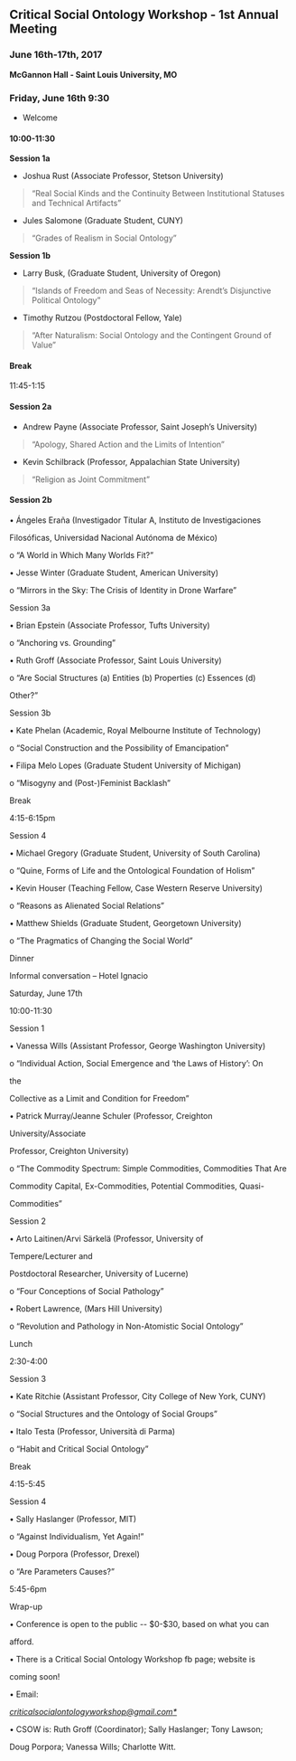 ## Critical Social Ontology Workshop - 1st Annual Meeting

### June 16th-17th, 2017

**McGannon Hall - Saint Louis University, MO**



### Friday, June 16th 9:30 
 - Welcome



#### 10:00-11:30

**Session 1a**

- Joshua Rust \(Associate Professor, Stetson University\)

>“Real Social Kinds and the Continuity Between Institutional Statuses and Technical Artifacts”

- Jules Salomone \(Graduate Student, CUNY\)

>“Grades of Realism in Social Ontology”



**Session 1b**

- Larry Busk, \(Graduate Student, University of Oregon\)

>“Islands of Freedom and Seas of Necessity: Arendt’s Disjunctive Political Ontology”


- Timothy Rutzou \(Postdoctoral Fellow, Yale\)

>“After Naturalism: Social Ontology and the Contingent Ground of Value”

#### Break



 11:45-1:15



#### Session 2a

- Andrew Payne \(Associate Professor, Saint Joseph’s University\)

>“Apology, Shared Action and the Limits of Intention”

- Kevin Schilbrack \(Professor, Appalachian State University\)

>“Religion as Joint Commitment”

#### Session 2b



 • Ángeles Eraña \(Investigador Titular A, Instituto de Investigaciones

 Filosóficas, Universidad Nacional Autónoma de México\)



 o “A World in Which Many Worlds Fit?”



 • Jesse Winter \(Graduate Student, American University\)



 o “Mirrors in the Sky: The Crisis of Identity in Drone Warfare”



 Session 3a



 • Brian Epstein \(Associate Professor, Tufts University\)



 o “Anchoring vs. Grounding”



 • Ruth Groff \(Associate Professor, Saint Louis University\)



 o “Are Social Structures \(a\) Entities \(b\) Properties \(c\) Essences \(d\)

 Other?”



 Session 3b



 • Kate Phelan \(Academic, Royal Melbourne Institute of Technology\)



 o “Social Construction and the Possibility of Emancipation”



 • Filipa Melo Lopes \(Graduate Student University of Michigan\)



 o “Misogyny and \(Post-\)Feminist Backlash”



 Break



 4:15-6:15pm



 Session 4



 • Michael Gregory \(Graduate Student, University of South Carolina\)



 o “Quine, Forms of Life and the Ontological Foundation of Holism”



 • Kevin Houser \(Teaching Fellow, Case Western Reserve University\)



 o “Reasons as Alienated Social Relations”



 • Matthew Shields \(Graduate Student, Georgetown University\)



 o “The Pragmatics of Changing the Social World”



 Dinner



 Informal conversation – Hotel Ignacio



 Saturday, June 17th



 10:00-11:30



 Session 1



 • Vanessa Wills \(Assistant Professor, George Washington University\)



 o “Individual Action, Social Emergence and ‘the Laws of History’: On

 the



 Collective as a Limit and Condition for Freedom”



 • Patrick Murray/Jeanne Schuler \(Professor, Creighton

 University/Associate



 Professor, Creighton University\)



 o “The Commodity Spectrum: Simple Commodities, Commodities That Are

 Commodity Capital, Ex-Commodities, Potential Commodities, Quasi-

 Commodities”



 Session 2



 • Arto Laitinen/Arvi Särkelä \(Professor, University of

 Tempere/Lecturer and



 Postdoctoral Researcher, University of Lucerne\)



 o “Four Conceptions of Social Pathology”



 • Robert Lawrence, \(Mars Hill University\)



 o “Revolution and Pathology in Non-Atomistic Social Ontology”



 Lunch



 2:30-4:00



 Session 3



 • Kate Ritchie \(Assistant Professor, City College of New York, CUNY\)



 o “Social Structures and the Ontology of Social Groups”



 • Italo Testa \(Professor, Università di Parma\)



 o “Habit and Critical Social Ontology”



 Break



 4:15-5:45



 Session 4



 • Sally Haslanger \(Professor, MIT\)



 o “Against Individualism, Yet Again!”



 • Doug Porpora \(Professor, Drexel\)



 o “Are Parameters Causes?”



 5:45-6pm



 Wrap-up



 • Conference is open to the public -- \$0-\$30, based on what you can

 afford.



 • There is a Critical Social Ontology Workshop fb page; website is

 coming soon!



 • Email:

 *[criticalsocialontologyworkshop@gmail.com*](mailto:criticalsocialontologyworkshop@gmail.com)*



 • CSOW is: Ruth Groff \(Coordinator\); Sally Haslanger; Tony Lawson;

 Doug Porpora; Vanessa Wills; Charlotte Witt.



